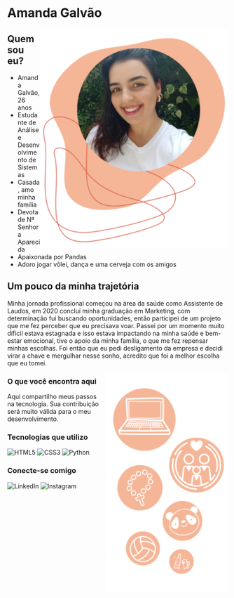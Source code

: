 <h1> Amanda Galvão </h1>
<img align="right" alt="Amanda Galvão dos Santos" height="500" src="https://github.com/amandagalvao361/imagens/blob/main/Imagens/amanda-foto.png">

<h2> Quem sou eu? </h2>
<ul> 
  <li> Amanda Galvão, 26 anos </li>
  <li> Estudante de Análise e Desenvolvimento de Sistemas </li>
   <li> Casada, amo minha família </li> 
  <li> Devota de Nª Senhora Aparecida </li> 
  <li> Apaixonada por Pandas </li> 
  <li> Adoro jogar vôlei, dança e uma cerveja com os amigos</li>
</ul>

<h2> Um pouco da minha trajetória </h2> 
<p text-aling="justify"> Minha jornada profissional começou na área da saúde como Assistente de Laudos, em 2020 concluí minha graduação em Marketing, com determinação fui buscando oportunidades, então participei de um projeto que me fez perceber que eu precisava voar. Passei por um momento muito díficil estava estagnada e isso estava impactando na minha saúde e bem-estar emocional, tive o apoio da minha família, o que me fez repensar minhas escolhas.
Foi então que eu pedi desligamento da empresa e decidi virar a chave e mergulhar nesse sonho, acredito que foi a melhor escolha que eu tomei.</p>

<img align="right" alt="Amanda Galvão dos Santos" height="500" src="https://github.com/amandagalvao361/imagens/blob/main/Imagens/quem-sou-eu.png">

### O que você encontra aqui
Aqui compartilho meus passos na tecnologia. Sua contribuição será muito válida para o meu desenvolvimento.

### Tecnologias que utilizo
![HTML5](Imagens/logo-html.png)
![CSS3](Imagens/logo-css.png)
![Python](Imagens/logo-python.png)

### Conecte-se comigo
![LinkedIn](Imagens/logo-linkedin.png)
![Instagram](Imagens/logo-instagram.png)

